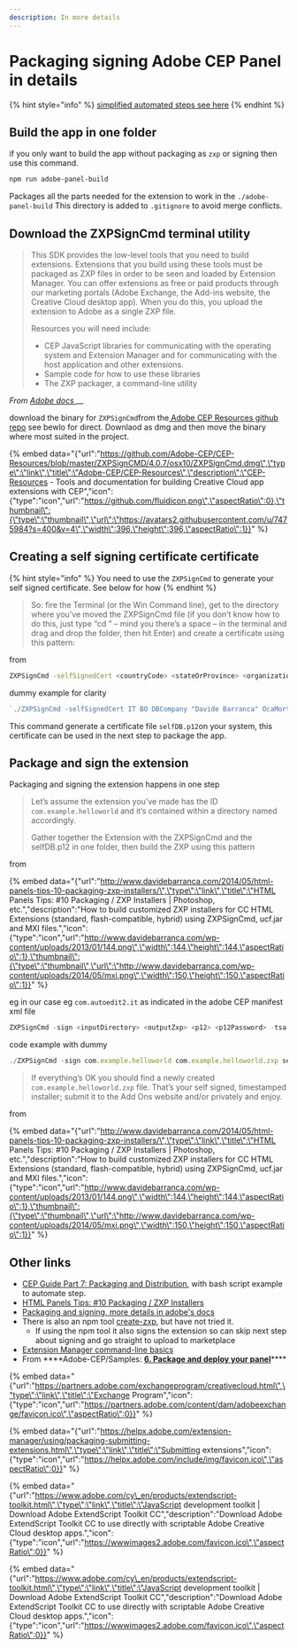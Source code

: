 ```yaml
---
description: In more details
---
```


# Packaging signing Adobe CEP Panel in details

{% hint style="info" %}
[simplified automated steps see here](./)
{% endhint %}

## Build the app in one folder

if you only want to build the app without packaging as `zxp` or signing then use this command.

```bash
npm run adobe-panel-build
```

Packages all the parts needed for the extension to work in the `./adobe-panel-build` This directory is added to `.gitignore` to avoid merge conflicts.

## Download the ZXPSignCmd terminal utility 



> This SDK provides the low-level tools that you need to build extensions. Extensions that you build using these tools must be packaged as ZXP files in order to be seen and loaded by Extension Manager. You can offer extensions as free or paid products through our marketing portals \(Adobe Exchange, the Add-ins website, the Creative Cloud desktop app\). When you do this, you upload the extension to Adobe as a single ZXP file.
>
> Resources you will need include:
>
> * CEP JavaScript libraries for communicating with the operating system and Extension Manager and for communicating with the host application and other extensions.
> * Sample code for how to use these libraries
> * The ZXP packager, a command-line utility

_From_ [_Adobe docs_ ](https://github.com/Adobe-CEP/CEP-Resources/blob/master/README.md)\_\_

download the binary for `ZXPSignCmd`from the[ Adobe CEP Resources github repo](https://github.com/Adobe-CEP/CEP-Resources) see bewlo for direct. Downlaod as dmg and then move the binary where most suited in the project.

{% embed data="{\"url\":\"https://github.com/Adobe-CEP/CEP-Resources/blob/master/ZXPSignCMD/4.0.7/osx10/ZXPSignCmd.dmg\",\"type\":\"link\",\"title\":\"Adobe-CEP/CEP-Resources\",\"description\":\"CEP-Resources - Tools and documentation for building Creative Cloud app extensions with CEP\",\"icon\":{\"type\":\"icon\",\"url\":\"https://github.com/fluidicon.png\",\"aspectRatio\":0},\"thumbnail\":{\"type\":\"thumbnail\",\"url\":\"https://avatars2.githubusercontent.com/u/7475984?s=400&v=4\",\"width\":396,\"height\":396,\"aspectRatio\":1}}" %}

## Creating a self signing certificate certificate

{% hint style="info" %}
You need to use the `ZXPSignCmd` to generate your self signed certificate. See below for how
{% endhint %}

> So: fire the Terminal \(or the Win Command line\), get to the directory where you’ve moved the ZXPSignCmd file \(if you don’t know how to do this, just type “cd ” – mind you there’s a space – in the terminal and drag and drop the folder, then hit Enter\) and create a certificate using this pattern:

from 

```bash
ZXPSignCmd -selfSignedCert <countryCode> <stateOrProvince> <organization> <commonName> <password> <outputPath.p12>
```

dummy example for clarity 

```javascript
`./ZXPSignCmd -selfSignedCert IT BO DBCompany "Davide Barranca" OcaMorta selfDB.p12`
```

This command generate a certificate file `selfDB.p12`on your system, this certificate can be used in the next step to package the app.

## Package and sign the extension

Packaging and signing the extension happens in one step

> Let’s assume the extension you’ve made has the ID `com.example.helloworld` and it’s contained within a directory named accordingly.
>
> Gather together the Extension with the ZXPSignCmd and the selfDB.p12 in one folder, then build the ZXP using this pattern

from 

{% embed data="{\"url\":\"http://www.davidebarranca.com/2014/05/html-panels-tips-10-packaging-zxp-installers/\",\"type\":\"link\",\"title\":\"HTML Panels Tips: \#10 Packaging / ZXP Installers \| Photoshop, etc.\",\"description\":\"How to build customized ZXP installers for CC HTML Extensions \(standard, flash-compatible, hybrid\) using ZXPSignCmd, ucf.jar and MXI files.\",\"icon\":{\"type\":\"icon\",\"url\":\"http://www.davidebarranca.com/wp-content/uploads/2013/01/144.png\",\"width\":144,\"height\":144,\"aspectRatio\":1},\"thumbnail\":{\"type\":\"thumbnail\",\"url\":\"http://www.davidebarranca.com/wp-content/uploads/2014/05/mxi.png\",\"width\":150,\"height\":150,\"aspectRatio\":1}}" %}

eg in our case eg `com.autoedit2.it` as indicated in the adobe CEP manifest xml file

```javascript
ZXPSignCmd -sign <inputDirectory> <outputZxp> <p12> <p12Password> -tsa <timestampURL>
```

code example with dummy 

```javascript
./ZXPSignCmd -sign com.example.helloworld com.example.helloworld.zxp selfDB.p12 OcaMorta -tsa http://timestamp.digicert.com/
```

> If everything’s OK you should find a newly created `com.example.helloworld.zxp` file. That’s your self signed, timestamped installer; submit it to the Add Ons website and/or privately and enjoy.

from 

{% embed data="{\"url\":\"http://www.davidebarranca.com/2014/05/html-panels-tips-10-packaging-zxp-installers/\",\"type\":\"link\",\"title\":\"HTML Panels Tips: \#10 Packaging / ZXP Installers \| Photoshop, etc.\",\"description\":\"How to build customized ZXP installers for CC HTML Extensions \(standard, flash-compatible, hybrid\) using ZXPSignCmd, ucf.jar and MXI files.\",\"icon\":{\"type\":\"icon\",\"url\":\"http://www.davidebarranca.com/wp-content/uploads/2013/01/144.png\",\"width\":144,\"height\":144,\"aspectRatio\":1},\"thumbnail\":{\"type\":\"thumbnail\",\"url\":\"http://www.davidebarranca.com/wp-content/uploads/2014/05/mxi.png\",\"width\":150,\"height\":150,\"aspectRatio\":1}}" %}



## Other links

* [CEP Guide Part 7: Packaging and Distribution](http://aphall.com/2014/09/cep-5-distribution-en/), with bash script example to automate step.
* [HTML Panels Tips: \#10 Packaging / ZXP Installers](http://www.davidebarranca.com/2014/05/html-panels-tips-10-packaging-zxp-installers/)
* [Packaging and signing, more details in adobe's docs  ](http://wwwimages.adobe.com/www.adobe.com/content/dam/acom/en/devnet/creativesuite/pdfs/SigningTechNote_CC.pdf)
* There is also an npm tool [create-zxp](https://www.npmjs.com/package/create-zxp), but have not tried it.
  * If using the npm tool it also signs the extension so can skip next step about signing and go straight to upload to marketplace 
* [Extension Manager command-line basics](https://helpx.adobe.com/extension-manager/using/command-line.html)
* From ****Adobe-CEP/Samples: [**6. Package and deploy your panel**](https://github.com/Adobe-CEP/Samples/tree/master/PProPanel#6-package-and-deploy-your-panel)\*\*\*\*



{% embed data="{\"url\":\"https://partners.adobe.com/exchangeprogram/creativecloud.html\",\"type\":\"link\",\"title\":\"Exchange Program\",\"icon\":{\"type\":\"icon\",\"url\":\"https://partners.adobe.com/content/dam/adobeexchange/favicon.ico\",\"aspectRatio\":0}}" %}

{% embed data="{\"url\":\"https://helpx.adobe.com/extension-manager/using/packaging-submitting-extensions.html\",\"type\":\"link\",\"title\":\"Submitting extensions\",\"icon\":{\"type\":\"icon\",\"url\":\"https://helpx.adobe.com/include/img/favicon.ico\",\"aspectRatio\":0}}" %}

{% embed data="{\"url\":\"https://www.adobe.com/cy\_en/products/extendscript-toolkit.html\",\"type\":\"link\",\"title\":\"JavaScript development toolkit \| Download Adobe ExtendScript Toolkit CC\",\"description\":\"Download Adobe ExtendScript Toolkit CC to use directly with scriptable Adobe Creative Cloud desktop apps.\",\"icon\":{\"type\":\"icon\",\"url\":\"https://wwwimages2.adobe.com/favicon.ico\",\"aspectRatio\":0}}" %}

{% embed data="{\"url\":\"https://www.adobe.com/cy\_en/products/extendscript-toolkit.html\",\"type\":\"link\",\"title\":\"JavaScript development toolkit \| Download Adobe ExtendScript Toolkit CC\",\"description\":\"Download Adobe ExtendScript Toolkit CC to use directly with scriptable Adobe Creative Cloud desktop apps.\",\"icon\":{\"type\":\"icon\",\"url\":\"https://wwwimages2.adobe.com/favicon.ico\",\"aspectRatio\":0}}" %}

